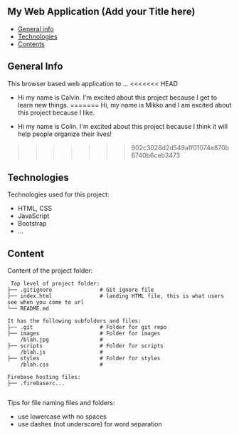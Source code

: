 ## My Web Application (Add your Title here)

* [General info](#general-info)
* [Technologies](#technologies)
* [Contents](#content)

## General Info

This browser based web application to ...
<<<<<<< HEAD

* Hi my name is Calvin. I'm excited about this project because I get to learn new things.
=======
Hi, my name is Mikko and I am excited about this project because I like.

* Hi my name is Colin. I'm excited about this project because I think it will help people organize their lives!
>>>>>>> 902c3028d2d549a1f01074e870b6740b6ceb3473

## Technologies

Technologies used for this project:

* HTML, CSS
* JavaScript
* Bootstrap
* ...

## Content

Content of the project folder:

```
 Top level of project folder: 
├── .gitignore               # Git ignore file
├── index.html               # landing HTML file, this is what users see when you come to url
└── README.md

It has the following subfolders and files:
├── .git                     # Folder for git repo
├── images                   # Folder for images
    /blah.jpg                # 
├── scripts                  # Folder for scripts
    /blah.js                 # 
├── styles                   # Folder for styles
    /blah.css                # 

Firebase hosting files: 
├── .firebaserc...


```

Tips for file naming files and folders:

* use lowercase with no spaces
* use dashes (not underscore) for word separation
